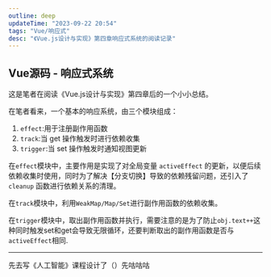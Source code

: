 ```yaml
---
outline: deep
updateTime: "2023-09-22 20:54"
tags: "Vue/响应式"
desc: "《Vue.js设计与实现》第四章响应式系统的阅读记录"
---
```

## Vue源码 - 响应式系统

这是笔者在阅读《Vue.js设计与实现》第四章后的一个小小总结。

在笔者看来，一个基本的响应系统，由三个模块组成：

1. `effect`:用于注册副作用函数
2. `track`:当 get 操作触发时进行依赖收集
3. `trigger`:当 set 操作触发时通知视图更新



在`effect`模块中，主要作用是实现了对全局变量 `activeEffect` 的更新，以便后续依赖收集时使用，同时为了解决【分支切换】导致的依赖残留问题，还引入了`cleanup` 函数进行依赖关系的清理。

在`track`模块中，利用`WeakMap/Map/Set`进行副作用函数的依赖收集。

在`trigger`模块中，取出副作用函数并执行，需要注意的是为了防止`obj.text++`这种同时触发set和get会导致无限循环，还要判断取出的副作用函数是否与`activeEffect`相同.

---

先去写《人工智能》课程设计了（）先咕咕咕